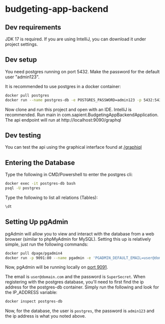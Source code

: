 # budgeting-app-backend

## Dev requirements
JDK 17 is required. If you are using IntelliJ, you can download it under project settings.

## Dev setup
You need postgres running on port 5432.
Make the password for the default user "admin123".

It is recommended to use postgres in a docker container:

```sh
docker pull postgres
docker run --name postgres-db -e POSTGRES_PASSWORD=admin123 -p 5432:5432 -d postgres
```

Now clone and run this project and open with an IDE. IntelliJ is recommended.
Run main in com.sapient.BudgetingAppBackendApplication. The api endpoint will run at http://localhost:9090/graphql

## Dev testing
You can test the api using the graphical interface found at [/graphiql](http://localhost:9090/graphiql?path=/graphql)

## Entering the Database

Type the following in CMD/Powershell to enter the postgres cli:

```bash
docker exec -it postgres-db bash
psql -U postgres
```

Type the following to list all relations (Tables):

```sh
\dt
```
## Setting Up pgAdmin

pgAdmin will allow you to view and interact with the database from a web browser (similar to phpMyAdmin for MySQL). Setting this up is relatively simple, just run the following commands:

```sh
docker pull dpage/pgadmin4
docker run -p 9091:80 --name pgadmin -e 'PGADMIN_DEFAULT_EMAIL=user@domain.com' -e 'PGADMIN_DEFAULT_PASSWORD=SuperSecret' -d dpage/pgadmin4
```

Now, pgAdmin will be running locally on [port 9091](http://localhost:9091).

The email is `user@domain.com` and the password is `SuperSecret`. When registering with the postgres database, you'll need to first find the ip address for the postgres-db container. Simply run the following and look for the IP_ADDRESS variable:

```sh
docker inspect postgres-db
```

Now, for the database, the user is `postgres`, the password is `admin123` and the ip address is what you noted above.
